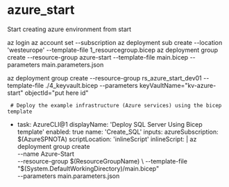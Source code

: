# azure_start
Start creating azure environment from start


az login
az account set --subscription <subscription id>
az deployment sub create --location 'westeurope'  --template-file 1_resourcegroup.bicep
az deployment group create --resource-group azure-start --template-file main.bicep --parameters main.parameters.json

az deployment group create --resource-group rs_azure_start_dev01 --template-file ./4_keyvault.bicep --parameters keyVaultName="kv-azure-start" objectId="put here id"


     # Deploy the example infrastructure (Azure services) using the bicep template
  - task: AzureCLI@1
    displayName: 'Deploy SQL Server Using Bicep template'
    enabled: true
    name: 'Create_SQL'
    inputs:
      azureSubscription: $(AzureSPNOTA)
      scriptLocation: 'inlineScript'
      inlineScript: |
        az deployment group create \
          --name Azure-Start \
          --resource-group $(ResourceGroupName) \
          --template-file "$(System.DefaultWorkingDirectory)/main.bicep" \
          --parameters main.parameters.json